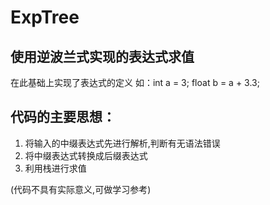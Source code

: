 # ExpTree
## 使用逆波兰式实现的表达式求值
在此基础上实现了表达式的定义
如：int a = 3;
   float b = a + 3.3;

## 代码的主要思想：
1. 将输入的中缀表达式先进行解析,判断有无语法错误
2. 将中缀表达式转换成后缀表达式
3. 利用栈进行求值

(代码不具有实际意义,可做学习参考)
